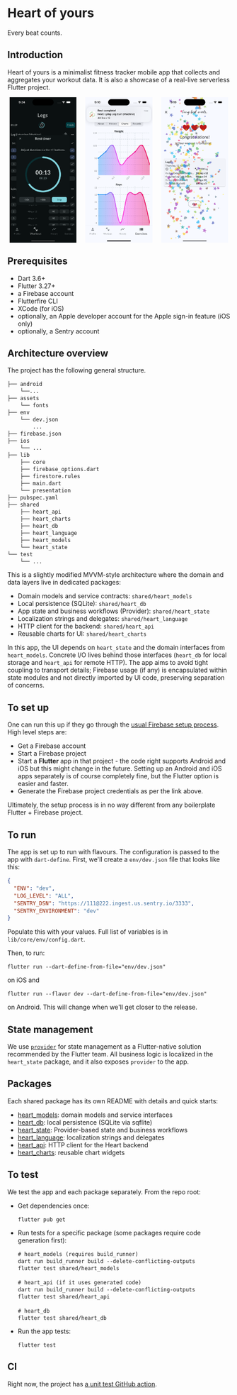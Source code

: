 # Heart of yours

Every beat counts.

## Introduction

Heart of yours is a minimalist fitness tracker mobile app that collects and aggregates your workout
data. It is also a
showcase of a real-live serverless Flutter project.

<div style="display: flex; justify-content: space-around; align-items: center; gap: 10px;">
  <img src="assets/screenshots/timer.png" alt="Workout" style="width: 30%;">
  <img src="assets/screenshots/charts.png" alt="Exercises" style="width: 30%;">
  <img src="assets/screenshots/congrats.png" alt="History" style="width: 30%;">
</div>

## Prerequisites

- Dart 3.6+
- Flutter 3.27+
- a Firebase account
- Flutterfire CLI
- XCode (for iOS)
- optionally, an Apple developer account for the Apple sign-in feature (iOS only)
- optionally, a Sentry account

## Architecture overview

The project has the following general structure.

```
├── android
    └──...
├── assets
    └── fonts
├── env
    └── dev.json
        ...
├── firebase.json
├── ios
    └── ...
├── lib
    ├── core
    ├── firebase_options.dart
    ├── firestore.rules
    ├── main.dart
    └── presentation
├── pubspec.yaml
├── shared
    ├── heart_api
    ├── heart_charts
    ├── heart_db
    ├── heart_language
    ├── heart_models
    └── heart_state
└── test
    └── ...
```

This is a slightly modified MVVM-style architecture where the domain and data layers live in dedicated packages:
- Domain models and service contracts: `shared/heart_models`
- Local persistence (SQLite): `shared/heart_db`
- App state and business workflows (Provider): `shared/heart_state`
- Localization strings and delegates: `shared/heart_language`
- HTTP client for the backend: `shared/heart_api`
- Reusable charts for UI: `shared/heart_charts`

In this app, the UI depends on `heart_state` and the domain interfaces from `heart_models`. Concrete I/O lives behind those interfaces (`heart_db` for local storage and `heart_api` for remote HTTP). The app aims to avoid tight coupling to transport details; Firebase usage (if any) is encapsulated within state modules and not directly imported by UI code, preserving separation of concerns.

## To set up

One can run this up if they go through
the [usual Firebase setup process](https://firebase.flutter.dev/docs/overview/).
High level steps are:

- Get a Firebase account
- Start a Firebase project
- Start a **Flutter** app in that project - the code right supports Android and iOS but this might
  change in the future.
  Setting up an Android and iOS apps separately is of course completely fine, but the Flutter option
  is easier and
  faster.
- Generate the Firebase project credentials as per the link above.

Ultimately, the setup process is in no way different from any boilerplate Flutter + Firebase
project.

## To run

The app is set up to run with flavours. The configuration is passed to the app with `dart-define`.
First, we'll create a `env/dev.json` file that looks like this:

```json
{
  "ENV": "dev",
  "LOG_LEVEL": "ALL",
  "SENTRY_DSN": "https://111@222.ingest.us.sentry.io/3333",
  "SENTRY_ENVIRONMENT": "dev"
}
```

Populate this with your values. Full list of variables is in `lib/core/env/config.dart`.

Then, to run:

```shell
flutter run --dart-define-from-file="env/dev.json"
```

on iOS and

```shell
flutter run --flavor dev --dart-define-from-file="env/dev.json"
```

on Android. This will change when we'll get closer to the release.

## State management

We use [`provider`](https://pub.dev/packages/provider) for state management as a Flutter-native
solution recommended by
the Flutter team. All business logic is localized in the `heart_state` package, and it also
exposes `provider` to the
app.

## Packages

Each shared package has its own README with details and quick starts:
- [heart_models](shared/heart_models/README.md): domain models and service interfaces
- [heart_db](shared/heart_db/README.md): local persistence (SQLite via sqflite)
- [heart_state](shared/heart_state/README.md): Provider-based state and business workflows
- [heart_language](shared/heart_language/README.md): localization strings and delegates
- [heart_api](shared/heart_api/README.md): HTTP client for the Heart backend
- [heart_charts](shared/heart_charts/README.md): reusable chart widgets

## To test

We test the app and each package separately. From the repo root:

- Get dependencies once:
  ```shell
  flutter pub get
  ```

- Run tests for a specific package (some packages require code generation first):
  ```shell
  # heart_models (requires build_runner)
  dart run build_runner build --delete-conflicting-outputs
  flutter test shared/heart_models

  # heart_api (if it uses generated code)
  dart run build_runner build --delete-conflicting-outputs
  flutter test shared/heart_api

  # heart_db
  flutter test shared/heart_db
  ```

- Run the app tests:
  ```shell
  flutter test
  ```

## CI

Right now, the project has [a unit test GitHub action](.github/workflows/unit-tests.yml).
